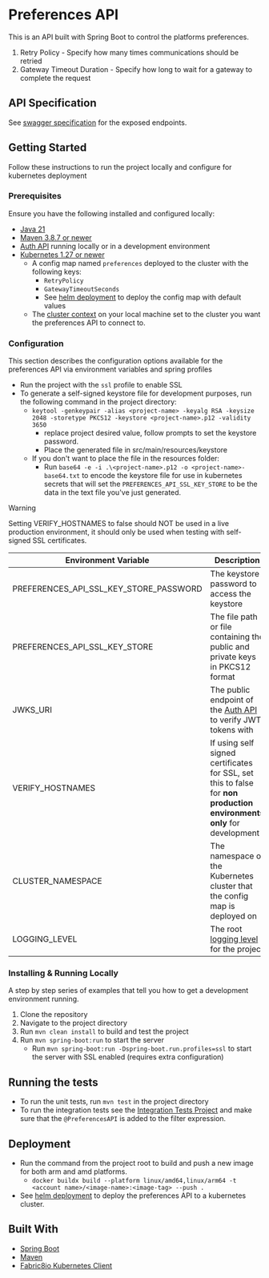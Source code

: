 # Preferences API

This is an API built with Spring Boot to control the platforms preferences.
1. Retry Policy - Specify how many times communications should be retried
2. Gateway Timeout Duration - Specify how long to wait for a gateway to complete the request

## API Specification
See [swagger specification](https://app.swaggerhub.com/apis/CameronWard301/Communication_APIs/1.0.3#/Preferences%20API) for the exposed endpoints.

## Getting Started

Follow these instructions to run the project locally and configure for kubernetes deployment

### Prerequisites

Ensure you have the following installed and configured locally:

- [Java 21](https://www.oracle.com/java/technologies/downloads/#java21)
- [Maven 3.8.7 or newer](https://maven.apache.org/download.cgi)
- [Auth API](../auth-api) running locally or in a development environment
- [Kubernetes 1.27 or newer](https://kubernetes.io/releases/download/)
  - A config map named `preferences` deployed to the cluster with the following keys:
    - `RetryPolicy`
    - `GatewayTimeoutSeconds`
    - See [helm deployment](../deployment/helm) to deploy the config map with default values
  - The [cluster context](https://kubernetes.io/docs/reference/kubectl/generated/kubectl_config/kubectl_config_set-context/) on your local machine set to the cluster you want the preferences API to connect to.

### Configuration

This section describes the configuration options available for the preferences API via environment variables and spring profiles
 - Run the project with the `ssl` profile to enable SSL
 - To generate a self-signed keystore file for development purposes, run the following command in the project directory:
   - `keytool -genkeypair -alias <project-name> -keyalg RSA -keysize 2048 -storetype PKCS12 -keystore <project-name>.p12 -validity 3650`
     - replace project desired value, follow prompts to set the keystore password.
     - Place the generated file in src/main/resources/keystore
   - If you don't want to place the file in the resources folder:
     - Run `base64 -e -i .\<project-name>.p12 -o <project-name>-base64.txt` to encode the keystore file for use in kubernetes secrets that will set the `PREFERENCES_API_SSL_KEY_STORE` to be the data in the text file you've just generated.

> [!WARNING]
> Setting VERIFY_HOSTNAMES to false should NOT be used in a live production environment, it should only be used when testing with self-signed SSL certificates.

| Environment Variable                    | Description                                                                                                                                                             | Default Value                                      | Required               |
|-----------------------------------------|-------------------------------------------------------------------------------------------------------------------------------------------------------------------------|----------------------------------------------------|------------------------|
| PREFERENCES_API_SSL_KEY_STORE_PASSWORD  | The keystore password to access the keystore                                                                                                                            |                                                    | Y if using SSL profile |
| PREFERENCES_API_SSL_KEY_STORE           | The file path or file containing the public and private keys in PKCS12 format                                                                                           | classpath:keystore/preferences-api.p12             | N                      |
| JWKS_URI                                | The public endpoint of the [Auth API](../auth-api) to verify JWT tokens with                                                                                            | https://localhost:53655/auth/.well-known/jwks.json | N                      |
| VERIFY_HOSTNAMES                        | If using self signed certificates for SSL, set this to false for **non production environments only** for development                                                   | true                                               | N                      |
| CLUSTER_NAMESPACE                       | The namespace of the Kubernetes cluster that the config map is deployed on                                                                                              | default                                            | N                      |
| LOGGING_LEVEL                           | The root [logging level](https://docs.spring.io/spring-boot/docs/2.1.13.RELEASE/reference/html/boot-features-logging.html#boot-features-logging-format) for the project | info                                               | N                      |



### Installing & Running Locally

A step by step series of examples that tell you how to get a development environment running.

1. Clone the repository
2. Navigate to the project directory
3. Run `mvn clean install` to build and test the project
4. Run `mvn spring-boot:run` to start the server
   - Run `mvn spring-boot:run -Dspring-boot.run.profiles=ssl` to start the server with SSL enabled (requires extra configuration)

## Running the tests

- To run the unit tests, run `mvn test` in the project directory
- To run the integration tests see the [Integration Tests Project](../integration-tests)
and make sure that the `@PreferencesAPI` is added to the filter expression.

## Deployment

- Run the command from the project root to build and push a new image for both arm and amd platforms.
  - `docker buildx build --platform linux/amd64,linux/arm64 -t <account name>/<image-name>:<image-tag> --push .`
- See [helm deployment](../deployment/helm) to deploy the preferences API to a kubernetes cluster.

## Built With
- [Spring Boot](https://spring.io/projects/spring-boot)
- [Maven](https://maven.apache.org/)
- [Fabric8io Kubernetes Client](https://github.com/fabric8io/kubernetes-client)
